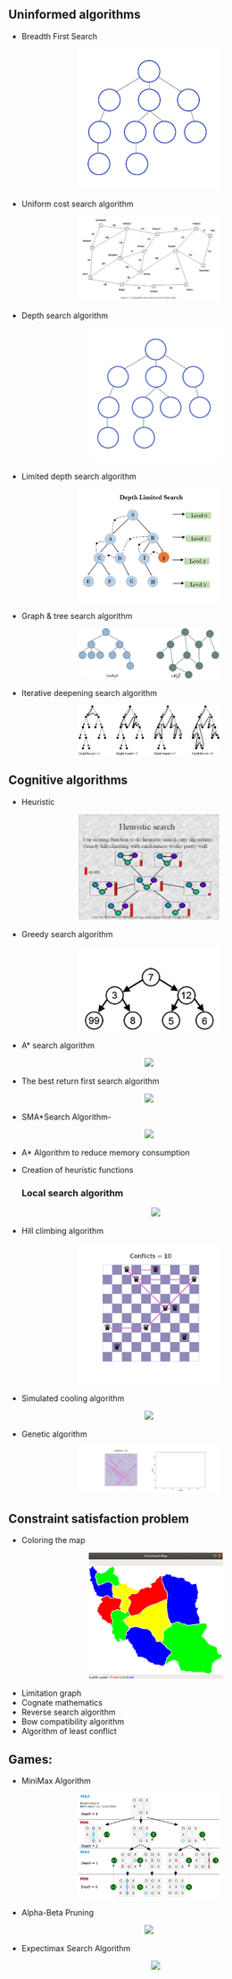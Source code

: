 ## Uninformed algorithms

- Breadth First Search
<p align="center">
  <img width="50%" img src="https://github.com/NonaHelmi/AI-Programming/blob/main/Breadth-First-Search-Algorithm.gif">
</p>

- Uniform cost search algorithm
<p align="center">
  <img width="50%" img src="https://github.com/nidadinch/UniformCostSearch/blob/main/RoadMap.png">
</p>

- Depth search algorithm
   <p align="center">
  <img width="50%" img src="https://github.com/NonaHelmi/AI-Programming/blob/main/AI-Programming/Search/imgs/dfs.gif">
</p>

- Limited depth search algorithm
<p align="center">
  <img width="50%" img src="https://github.com/NonaHelmi/AI-Programming/blob/main/AI-Programming/Search/imgs/depth-limited-search-algorithm.png"></p>
  
- Graph & tree search algorithm
<p align="center">
  <img width="50%" img src="https://github.com/NonaHelmi/AI-Programming/blob/main/AI-Programming/Search/imgs/Graph-vs-Tree.jpg.webp"></p>
  
- Iterative deepening search algorithm
<p align="center">
  <img width="50%" img src="https://github.com/NonaHelmi/AI-Programming/blob/main/AI-Programming/Search/imgs/ids.jpg"></p>

## Cognitive algorithms
- Heuristic
<p align="center">
  <img width="50%" img src="https://github.com/NonaHelmi/AI-Programming/blob/main/AI-Programming/Search/imgs/Heuristic.jpg"></p>
  
- Greedy search algorithm
<p align="center">
  <img width="50%" img src="https://github.com/NonaHelmi/AI-Programming/blob/main/AI-Programming/Search/imgs/Greedy-search-path-example.gif"></p>
  
- A* search algorithm
<p align="center">
  <img width="50%" img src="https://upload.wikimedia.org/wikipedia/commons/8/85/Weighted_A_star_with_eps_5.gif"></p>
  
- The best return first search algorithm
<p align="center">
  <img width="50%" img src="https://blogger.googleusercontent.com/img/b/R29vZ2xl/AVvXsEgtRp8Q8dD_kTAKfFa60Yrfp4zYoFdhxB3a08lGIumKu_Z5weAQ7y8kTMX1q2RGLuN2IHvhz3brvSgqTaWHJK35Effl7nWer6mQgT70kx_y5gRNVSH7TsAZ5wXkAQtBKe-TlF8l2RPm4D5WAwd0SGZinAVmbh5fH7SerY-X2puye9HCoweGCErqUMzeutgC/s16000/Selection_058.png"></p>
  
- SMA*Search Algorithm-
<p align="center">
  <img width="50%" img src="https://slideplayer.com/slide/13619921/83/images/4/SMA%2A+Example+Search+Space+g+%2B+h+%3D+f+Goal+node.jpg"></p>
  
- A* Algorithm to reduce memory consumption

- Creation of heuristic functions

  ### Local search algorithm
  <p align="center">
  <img width="50%" img src="https://static.javatpoint.com/tutorial/ai/images/hill-climbing-algorithm-in-ai.png"></p>


- Hill climbing algorithm
<p align="center">
  <img width="50%" img src="https://github.com/NonaHelmi/AI-Programming/blob/main/AI-Programming/Search/imgs/10-queens-hill-climbing.gif"></p>
  
- Simulated cooling algorithm
<p align="center">
  <img width="50%" img src="https://miro.medium.com/v2/resize:fit:640/0*Ugs6DpDBzyzNyjHt.gif"></p>
  
- Genetic algorithm
<p align="center">
  <img width="50%" img src="https://github.com/NonaHelmi/AI-Programming/blob/main/AI-Programming/Search/imgs/100-queens-ga.gif"></p>

## Constraint satisfaction problem
- Coloring the map
  <p align="center">
  <img width="50%" img src="https://github.com/NonaHelmi/AI-Programming/blob/main/AI-Programming/Search/imgs/color.gif"</p>
- Limitation graph
- Cognate mathematics
- Reverse search algorithm
- Bow compatibility algorithm
- Algorithm of least conflict

## Games:

- MiniMax Algorithm
<p align="center">
  <img width="50%" img src="https://github.com/NonaHelmi/AI-Programming/blob/main/AI-Programming/Search/tic-tac-toe-minimax/preview/tic-tac-toe-minimax-game-tree.png"
      </p>
    
- Alpha-Beta Pruning
<p align="center">
  <img width="50%" img src="https://upload.wikimedia.org/wikipedia/en/7/79/Minmaxab.gif"
      </p>
    
- Expectimax Search Algorithm
  <p align="center">
  <img width="50%" img src="https://www.baeldung.com/wp-content/uploads/sites/4/2021/10/expected-value.jpg"
      </p>
